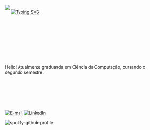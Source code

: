 
<img src="https://64.media.tumblr.com/e1f1c97123ae217eb731500e502e0083/tumblr_n9dxcikmIU1qc9zfzo7_r1_250.gif" align="left">

[![Typing SVG](https://readme-typing-svg.demolab.com?font=Fira+Code&weight=300&pause=1000&color=6376DAC5&center=true&width=435&lines=Prazer+em+v%C3%AA-lo+por+aqui+👋)](https://git.io/typing-svg)

<br><br><br><br><br><br><br><br>
<p align="left"> Hello! Atualmente graduanda em Ciência da Computação, cursando o segundo semestre.

<br><br><br><br><br><br>[![E-mail](https://img.shields.io/badge/-Email-000?style=for-the-badge&logo=microsoft-outlook&logoColor=FF0000&color:FFF)](mailto:anacarolinagremio1903@gmail.com)
[![LinkedIn](https://img.shields.io/badge/-LinkedIn-000?style=for-the-badge&logo=linkedin&logoColor=FF0000&color:FFF)](https://www.linkedin.com/in/ana-carolina-cazuni-jorge)




![spotify-github-profile](https://spotify-github-profile.kittinanx.com/api/view?uid=21ewv2m2bdpfh7ce64v6x2dta&cover_image=true&theme=natemoo-re&show_offline=false&background_color=121212&interchange=false&bar_color=53b14f&bar_color_cover=false)

